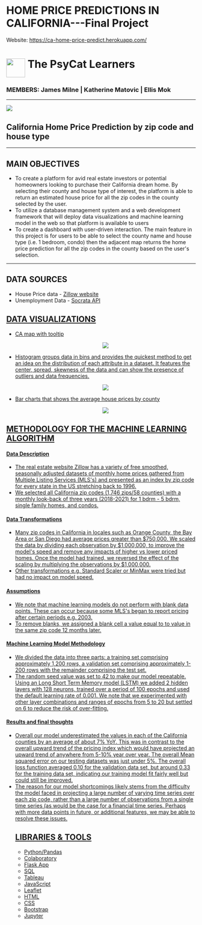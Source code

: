 # HOME PRICE PREDICTIONS IN CALIFORNIA---Final Project 

Website: <a href="#">https://ca-home-price-predict.herokuapp.com/</a>
<br>

<p><h1><img src="/Dashboard/static/images/cat2.jpeg" width=50 height=50 align="middle"/><strong> The PsyCat Learners</strong><br><h3><emp> MEMBERS:  James Milne |  Katherine Matovic  |  Ellis Mok </emp></h3></h1></p>
<hr>

<img src="/Dashboard/static/images/housesel.jpeg"/>

## California Home Price Prediction by zip code and house type
<hr>

## MAIN OBJECTIVES
<ul>
    <li>To create a platform for avid real estate investors or potential homeowners looking to purchase their California dream home. By selecting their county and house type of interest, the platform is able to return an estimated house price for all the zip codes in the county selected by the user.</li>
    <li>To utilize a database management system and a web development framework that will deploy data visualizations and machine learning model in the web so that platform is available to users</li>
    <li>To create a dashboard with user-driven interaction. The main feature in this project is for users to be able to select the county name and house type (i.e. 1 bedroom, condo) then the adjacent map returns the home price prediction for all the zip codes in the county based on the user's selection. </li>
</ul>
<hr>

## DATA SOURCES
<ul>
    <li>House Price data - <a href="https://www.zillow.com/research/data/ ">Zillow website</a></li>
    <li>Unemployment Data - <a href="https://data.edd.ca.gov/Labor-Force-and-Unemployment-Rates/Local-Area-Unemployment-Statistics-LAUS-/e6gw-gvii">Socrata API</li>
</ul>

## DATA VISUALIZATIONS
<ul>
    <li>CA map with tooltip </li>
    <p align="center" width="100%">
    <img src="/Dashboard/static/images/map.PNG"/>
    </p>
        <li>Histogram groups data in bins and provides the quickest method to get an idea on the distribution of each attribute in a dataset. It features the center, spread, skewness of the data and can show the presence of outliers and data frequencies. </li>
    <p align="center" width="100%">
    <img src="/Dashboard/static/images/histogram.PNG"/>
    </p>
    <li>Bar charts that shows the average house prices by county </li>
    <p align="center" width="100%">
    <img src="/Dashboard/static/images/bar.PNG"/>
    </p>
</ul>

## METHODOLOGY FOR THE MACHINE LEARNING ALGORITHM
<h4><strong>Data Description</strong></h4>
                <ul>
                    <li>The real estate website Zillow has a variety of free smoothed, seasonally adjusted datasets of monthly home prices gathered from Multiple Listing Services (MLS's) and presented as an index by zip code for every state in the US stretching
                        back to 1996. </li>
                    <li>We selected all California zip codes (1,746 zips/58 counties) with a monthly look-back of three years (2018-2021) for 1 bdrm - 5 bdrm, single family homes, and condos.</li>
                </ul>
                <h4><strong>Data Transformations</strong></h4>
                <ul>
                    <li>Many zip codes in California in locales such as Orange County, the Bay Area or San Diego had average prices greater than $750,000. We scaled the data by dividing each observation by $1,000,000, to improve the model's speed and remove
                        any impacts of higher vs lower priced homes. Once the model had trained, we reversed the effect of the scaling by multiplying the observations by $1,000,000.</li>
                    <li>Other transformations e.g. Standard Scaler or MinMax were tried but had no impact on model speed.</li>
                </ul>
                <h4><strong>Assumptions</strong></h4>
                <ul>
                    <li>We note that machine learning models do not perform with blank data points. These can occur because some MLS's began to report pricing after certain periods e.g. 2003.</li>
                    <li>To remove blanks, we assigned a blank cell a value equal to to value in the same zip code 12 months later.</li>
                </ul>
                <h4><strong>Machine Learning Model Methodology</strong></h4>
                <ul>
                    <li>We divided the data into three parts: a training set comprising approximately 1,200 rows, a validation set comprising approximately 1-200 rows with the remainder comprising the test set.</li>
                    <li>The random seed value was set to 42 to make our model repeatable. Using an Long Short Term Memory model (LSTM) we added 2 hidden layers with 128 neurons, trained over a period of 100 epochs and used the default learning rate of 0.001. We note that we experimented with other layer combinations
                        and ranges of epochs from 5 to 20 but settled on 6 to reduce the risk of over-fitting.</li>
                </ul>
                  </ul>
                <h4><strong>Results and final thoughts</strong></h4>
                <ul>
                    <li>Overall our model underestimated the values in each of the California counties by an average of about 7% YoY. This was in contrast to the overall upward trend of the pricing index which would have projected an upward trend of anywhere from 5-10% year over year. The overall Mean squared error on our testing datasets was just under 5%. The overall loss function averaged 0.10 for the validation data set, but around 0.33 for the training data set, indicating our training model fit fairly well but could still be improved.</li>
                    <li>The reason for our model shortcomings likely stems from the difficulty the model faced in projecting a large number of varying time series over each zip code, rather than  a large number of observations from a single time series (as would be the case for a financial time series. Perhaps with more data points in future, or additional features, we may be able to resolve these issues.</li>

## LIBRARIES & TOOLS
<ul>
    <li>Python/Pandas</li>
    <li>Colaboratory</li>
    <li>Flask App</li>
    <li>SQL</li>
    <li>Tableau</li>
    <li>JavaScript</li>
    <li>Leaflet</li>
    <li>HTML</li>
    <li>CSS</li>
    <li>Bootstrap</li>
    <li>Jupyter</li>
</ul>




